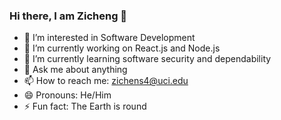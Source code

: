### Hi there, I am Zicheng 👋

- 👀 I’m interested in Software Development
- 🔭 I’m currently working on React.js and Node.js
- 🌱 I’m currently learning software security and dependability 
- 💬 Ask me about anything
- 📫 How to reach me: zichens4@uci.edu
- 😄 Pronouns: He/Him
- ⚡ Fun fact: The Earth is round
